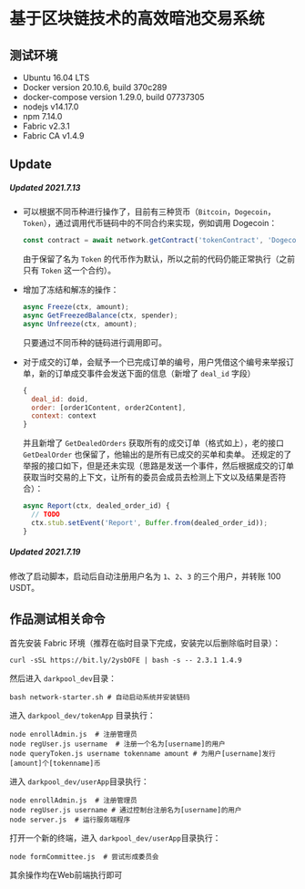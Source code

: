 # 基于区块链技术的高效暗池交易系统

## 测试环境

+ Ubuntu 16.04 LTS
+ Docker version 20.10.6, build 370c289
+ docker-compose version 1.29.0, build 07737305
+ nodejs v14.17.0
+ npm 7.14.0
+ Fabric v2.3.1
+ Fabric CA v1.4.9

## Update

##### Updated 2021.7.13
+ 可以根据不同币种进行操作了，目前有三种货币（`Bitcoin`，`Dogecoin`，`Token`），通过调用代币链码中的不同合约来实现，例如调用 Dogecoin：
  ```javascript
  const contract = await network.getContract('tokenContract', 'Dogecoin');
  ```
  由于保留了名为 `Token` 的代币作为默认，所以之前的代码仍能正常执行（之前只有 `Token` 这一个合约）。

+ 增加了冻结和解冻的操作：
  ```javascript
  async Freeze(ctx, amount);
  async GetFreezedBalance(ctx, spender);
  async Unfreeze(ctx, amount);
  ```
  只要通过不同币种的链码进行调用即可。

+ 对于成交的订单，会赋予一个已完成订单的编号，用户凭借这个编号来举报订单，新的订单成交事件会发送下面的信息（新增了 `deal_id` 字段）
  ```javascript
  {
    deal_id: doid,
    order: [order1Content, order2Content],
    context: context
  }
  ```
  并且新增了 `GetDealedOrders` 获取所有的成交订单（格式如上），老的接口 `GetDealOrder` 也保留了，他输出的是所有已成交的买单和卖单。
  还规定的了举报的接口如下，但是还未实现（思路是发送一个事件，然后根据成交的订单获取当时交易的上下文，让所有的委员会成员去检测上下文以及结果是否符合）：
  ```javascript
  async Report(ctx, dealed_order_id) {
    // TODO
    ctx.stub.setEvent('Report', Buffer.from(dealed_order_id));
  }
  ```

##### Updated 2021.7.19
修改了启动脚本，启动后自动注册用户名为 `1`、`2`、`3` 的三个用户，并转账 100 USDT。

## 作品测试相关命令

首先安装 Fabric 环境（推荐在临时目录下完成，安装完以后删除临时目录）：

```shell
curl -sSL https://bit.ly/2ysbOFE | bash -s -- 2.3.1 1.4.9
```

然后进入 `darkpool_dev`目录：

```shell
bash network-starter.sh # 自动启动系统并安装链码
```

进入 `darkpool_dev/tokenApp` 目录执行：

```shell
node enrollAdmin.js  # 注册管理员
node regUser.js username  # 注册一个名为[username]的用户
node queryToken.js username tokenname amount # 为用户[username]发行[amount]个[tokenname]币
```

进入 `darkpool_dev/userApp`目录执行：

```shell
node enrollAdmin.js  # 注册管理员
node regUser.js username # 通过控制台注册名为[username]的用户
node server.js  # 运行服务端程序
```

打开一个新的终端，进入 `darkpool_dev/userApp`目录执行：

```shell
node formCommittee.js  # 尝试形成委员会
```

其余操作均在Web前端执行即可
